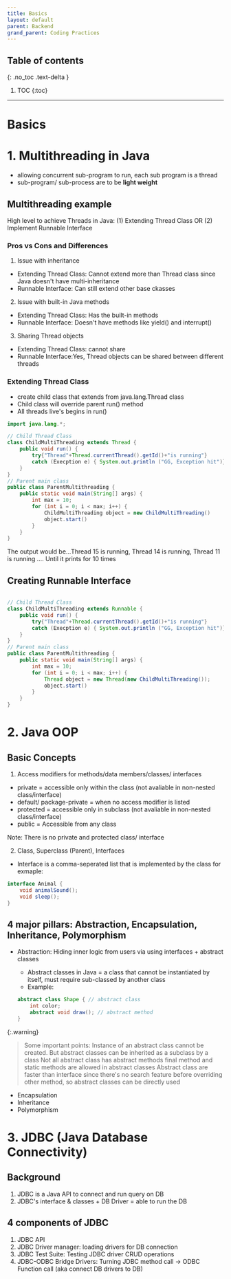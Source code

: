 ```yaml
---
title: Basics
layout: default
parent: Backend 
grand_parent: Coding Practices
---
```


## Table of contents
{: .no_toc .text-delta }

1. TOC
{:toc}

---
# Basics

# 1. Multithreading in Java
- allowing concurrent sub-program to run, each sub program is a thread
- sub-program/ sub-process are to be **light weight**

## Multithreading example

High level to achieve Threads in Java:
(1) Extending Thread Class OR (2) Implement Runnable Interface

### Pros vs Cons and Differences
1. Issue with inheritance 
- Extending Thread Class: Cannot extend more than Thread class since Java doesn't have multi-inheritance
- Runnable Interface: Can still extend other base ckasses

2. Issue with built-in Java methods
- Extending Thread Class: Has the built-in methods
- Runnable Interface: Doesn't have methods like yield() and interrupt() 

3. Sharing Thread objects
- Extending Thread Class:  cannot share
- Runnable Interface:Yes, Thread objects can be shared between different threads


### Extending Thread Class
- create child class that extends from java.lang.Thread class
- Child class will override parent run() method
- All threads live's begins in run()

```java
import java.lang.*;

// Child Thread Class
class ChildMultiThreading extends Thread {
	public void run() {
		try{"Thread"+Thread.currentThread().getId()+"is running"}
		catch (Execption e) { System.out.println ("GG, Exception hit")}
	}
}
// Parent main class
public class ParentMultithreading {
	public static void main(String[] args) {
		int max = 10;
		for (int i = 0; i < max; i++) {
			ChildMultiThreading object = new ChildMultiThreading()
			object.start()
		}
	}
}

```

The output would be...Thread 15 is running, Thread 14 is running, Thread 11 is running ....
Until it prints for 10 times

## Creating Runnable Interface
```java

// Child Thread Class
class ChildMultiThreading extends Runnable {
	public void run() {
		try{"Thread"+Thread.currentThread().getId()+"is running"}
		catch (Execption e) { System.out.println ("GG, Exception hit")}
	}
}
// Parent main class
public class ParentMultithreading {
	public static void main(String[] args) {
		int max = 10;
		for (int i = 0; i < max; i++) {
			Thread object = new Thread(new ChildMultiThreading());
			object.start()
		}
	}
}

```

# 2. Java OOP

## Basic Concepts 
1. Access modifiers for methods/data members/classes/ interfaces
- private = accessible only within the class (not avaliable in non-nested class/interface)
- default/ package-private = when no access modifier is listed 
- protected = accessible only in subclass  (not avaliable in non-nested class/interface)
- public = Accessible from any class

Note: There is no private and protected class/ interface

2. Class, Superclass (Parent), Interfaces
- Interface is a comma-seperated list that is implemented by the class
for exmaple:
```java
interface Animal {
	void animalSound();
	void sleep();
}
```

## 4 major pillars: Abstraction, Encapsulation, Inheritance, Polymorphism
- Abstraction: Hiding inner logic from users via using interfaces + abstract classes
	- Abstract classes in Java = a class that cannot be instantiated by itself, must require sub-classed by another class
	- Example:

	```java
	abstract class Shape { // abstract class
		int color;
		abstract void draw(); // abstract method
	}
	```
{:.warning}
> Some important points: 
> Instance of an abstract class cannot be created. 
> But abstract classes can be inherited as a subclass by a class
> Not all abstract class has abstract methods
> final method and static methods are allowed in abstract classes
> Abstract class are faster than interface since there's no search feature before overriding other method, so abstract classes can be directly used

- Encapsulation
- Inheritance
- Polymorphism


# 3. JDBC (Java Database Connectivity)

## Background
1. JDBC is a Java API to connect and run query on DB
2. JDBC's interface & classes + DB Driver = able to run the DB

## 4 components of JDBC
1. JDBC API
2. JDBC Driver manager: loading drivers for DB connection
3. JDBC Test Suite: Testing JDBC driver CRUD operations
4. JDBC-ODBC Bridge Drivers: Turning JDBC method call -> ODBC Function call (aka connect DB drivers to DB)